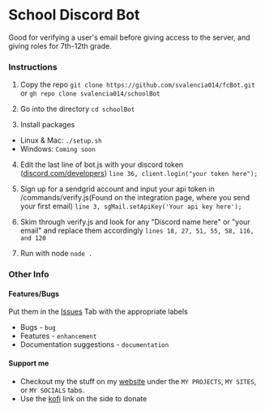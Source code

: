 # School Discord Bot
Good for verifying a user's email before giving access to the server, and giving roles for 7th-12th grade.
### Instructions
1. Copy the repo
`git clone https://github.com/svalencia014/fcBot.git` 
or
`gh repo clone svalencia014/schoolBot`

2. Go into the directory
`cd schoolBot`

3. Install packages<br>
* Linux & Mac:  `./setup.sh`
* Windows: `Coming soon`

4. Edit the last line of bot.js with your discord token ([discord.com/developers](https://discord.com/developers))
`line 36, client.login("your token here");` 

5. Sign up for a sendgrid account and input your api token in /commands/verify.js(Found on the integration page, where you send your first email)
`line 3, sgMail.setApiKey('Your api key here');`

6. Skim through verify.js and look for any "Discord name here" or "your email" and replace them accordingly
`lines 18, 27, 51, 55, 58, 116, and 120`

7. Run with node
`node .`

### Other Info

#### Features/Bugs
Put them in the [Issues](https://github.com/svalencia014/schoolBot/issues) Tab with the appropriate labels <br>
* Bugs - `bug` <br>
* Features - `enhancement` <br>
* Documentation suggestions - `documentation` <br>

#### Support me
* Checkout my the stuff on my [website](http://svalencia014.cf/) under the `MY PROJECTS`, `MY SITES`, or `MY SOCIALS` tabs.
* Use the [kofi](https://ko-fi.com/bifocalcanvas77) link on the side to donate
